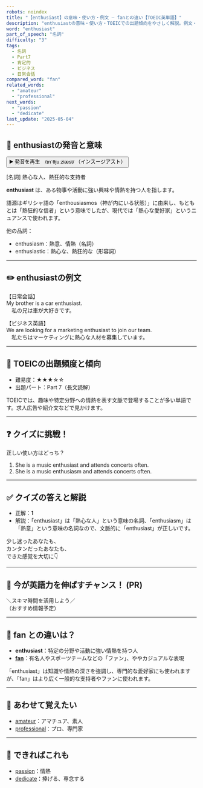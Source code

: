 ```yaml
---
robots: noindex
title: "【enthusiast】の意味・使い方・例文 ― fanとの違い【TOEIC英単語】"
description: "enthusiastの意味・使い方・TOEICでの出題傾向をやさしく解説。例文・クイズ付きでfanとの違いもわかりやすく学べます。"
word: "enthusiast"
part_of_speech: "名詞"
difficulty: "3"
tags:
  - 名詞
  - Part7
  - 肯定的
  - ビジネス
  - 日常会話
compared_word: "fan"
related_words:
  - "amateur"
  - "professional"
next_words:
  - "passion"
  - "dedicate"
last_update: "2025-05-04"
---
```


## 🔰 enthusiastの発音と意味

<button class="play-audio" onclick="playTTS('enthusiast')">
  <span class="play-audio-main">
    ▶️ 発音を再生　/ɪnˈθjuːziæst/
  </span>
  <span class="play-audio-sub">
    （インスージアスト）
  </span>
</button>

[名詞] 熱心な人、熱狂的な支持者

**enthusiast** は、ある物事や活動に強い興味や情熱を持つ人を指します。

語源はギリシャ語の「enthousiasmos（神が内にいる状態）」に由来し、もともとは「熱狂的な信者」という意味でしたが、現代では「熱心な愛好家」というニュアンスで使われます。

他の品詞：  
- enthusiasm：熱意、情熱（名詞）
- enthusiastic：熱心な、熱狂的な（形容詞）

---

## ✏️ enthusiastの例文

【日常会話】  
My brother is a car enthusiast.  
　私の兄は車が大好きです。

【ビジネス英語】  
We are looking for a marketing enthusiast to join our team.  
　私たちはマーケティングに熱心な人材を募集しています。

---

## 🎯 TOEICの出題頻度と傾向

- 難易度：★★★☆☆
- 出題パート：Part 7（長文読解）

TOEICでは、趣味や特定分野への情熱を表す文脈で登場することが多い単語です。求人広告や紹介文などで見かけます。

---

## ❓ クイズに挑戦！

正しい使い方はどっち？

1. She is a music enthusiast and attends concerts often.  
2. She is a music enthusiasm and attends concerts often.

---

## ✅ クイズの答えと解説

- 正解：**1**
- 解説：「enthusiast」は「熱心な人」という意味の名詞、「enthusiasm」は「熱意」という意味の名詞なので、文脈的に「enthusiast」が正しいです。

少し迷ったあなたも、  
カンタンだったあなたも、  
できた感覚を大切に👇️

---

## 🚀 今が英語力を伸ばすチャンス！ (PR)

<div class="info-center">
＼スキマ時間を活用しよう／<br>  
（おすすめ情報予定）
</div>

---

## 🤔  fan との違いは？

- **enthusiast**：特定の分野や活動に強い情熱を持つ人
- **[fan](/fan)**：有名人やスポーツチームなどの「ファン」、ややカジュアルな表現

「enthusiast」は知識や情熱の深さを強調し、専門的な愛好家にも使われますが、「fan」はより広く一般的な支持者やファンに使われます。

---

## 🧩 あわせて覚えたい

- [amateur](/amateur)：アマチュア、素人
- [professional](/professional)：プロ、専門家

---

## 📖 できればこれも

- [passion](/passion)：情熱
- [dedicate](/dedicate)：捧げる、専念する

<!-- cvid: aid13_bid06 -->
